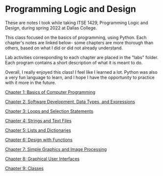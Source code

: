 # Programming Logic and Design

These are notes I took while taking ITSE 1429, Programming Logic and Design, during spring 2022 at Dallas College.

This class focused on the basics of programming, using Python. Each chapter's notes are linked below- some chapters are more thorough than others, based on what I did or did not already understand.

Lab activities corresponding to each chapter are placed in the "labs" folder. Each program contains a short description of what it is meant to do.

Overall, I really enjoyed this class! I feel like I learned a lot. Python was also a very fun language to learn, and I hope I have the opportunity to practice with it more in the future.

[Chapter 1: Basics of Computer Programming](notes/chapter1.md)

[Chapter 2: Software Development, Data Types, and Expressions](notes/chapter2.md)

[Chapter 3: Loops and Selection Statements](notes/chapter3.md)

[Chapter 4: Strings and Text Files](notes/chapter4.md)

[Chapter 5: Lists and Dictionaries](notes/chapter5.md)

[Chapter 6: Design with Functions](notes/chapter6.md)

[Chapter 7: Simple Graphics and Image Processing](notes/chapter7.md)

[Chapter 8: Graphical User Interfaces](notes/chapter8.md)

[Chapter 9: Classes](notes/chapter9.md)
